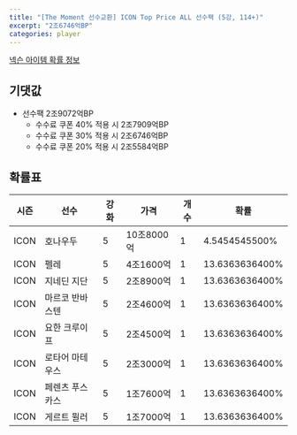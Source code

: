 ```yaml
---
title: "[The Moment 선수교환] ICON Top Price ALL 선수팩 (5강, 114+)"
excerpt: "2조6746억BP"
categories: player
---
```

[넥슨 아이템 확률 정보](http://iteminfo.nexon.com/probability/fco?sn=6725)

## 기댓값
- 선수팩 2조9072억BP
  - 수수료 쿠폰 40% 적용 시 2조7909억BP
  - 수수료 쿠폰 30% 적용 시 2조6746억BP
  - 수수료 쿠폰 20% 적용 시 2조5584억BP


## 확률표

|시즌|선수|강화|가격|개수|확률|
|---|---|---|---|---|---|
|ICON|호나우두|5|10조8000억|1|4.5454545500%|
|ICON|펠레|5|4조1600억|1|13.6363636400%|
|ICON|지네딘 지단|5|2조8900억|1|13.6363636400%|
|ICON|마르코 반바스텐|5|2조4600억|1|13.6363636400%|
|ICON|요한 크루이프|5|2조4500억|1|13.6363636400%|
|ICON|로타어 마테우스|5|2조3000억|1|13.6363636400%|
|ICON|페렌츠 푸스카스|5|1조7600억|1|13.6363636400%|
|ICON|게르트 뮐러|5|1조7000억|1|13.6363636400%|
